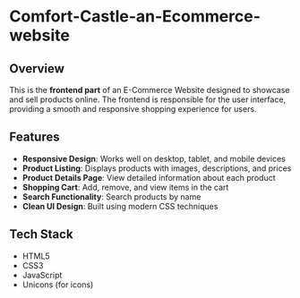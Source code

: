 # Comfort-Castle-an-Ecommerce-website

## Overview
This is the **frontend part** of an E-Commerce Website designed to showcase and sell products online. The frontend is responsible for the user interface, providing a smooth and responsive shopping experience for users.

## Features
- **Responsive Design**: Works well on desktop, tablet, and mobile devices
- **Product Listing**: Displays products with images, descriptions, and prices
- **Product Details Page**: View detailed information about each product
- **Shopping Cart**: Add, remove, and view items in the cart
- **Search Functionality**: Search products by name
- **Clean UI Design**: Built using modern CSS techniques

## Tech Stack
- HTML5
- CSS3
- JavaScript
- Unicons (for icons)
